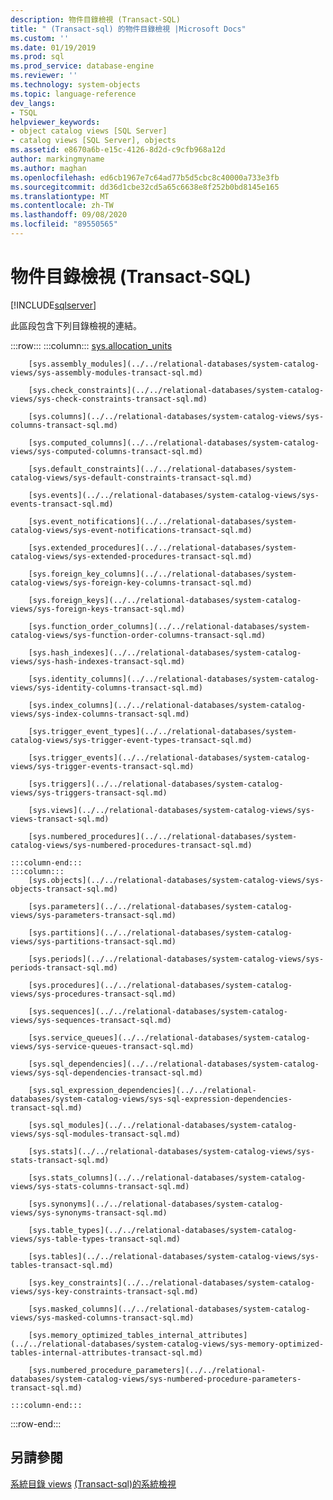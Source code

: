 ```yaml
---
description: 物件目錄檢視 (Transact-SQL)
title: " (Transact-sql) 的物件目錄檢視 |Microsoft Docs"
ms.custom: ''
ms.date: 01/19/2019
ms.prod: sql
ms.prod_service: database-engine
ms.reviewer: ''
ms.technology: system-objects
ms.topic: language-reference
dev_langs:
- TSQL
helpviewer_keywords:
- object catalog views [SQL Server]
- catalog views [SQL Server], objects
ms.assetid: e8670a6b-e15c-4126-8d2d-c9cfb968a12d
author: markingmyname
ms.author: maghan
ms.openlocfilehash: ed6cb1967e7c64ad77b5d5cbc8c40000a733e3fb
ms.sourcegitcommit: dd36d1cbe32cd5a65c6638e8f252b0bd8145e165
ms.translationtype: MT
ms.contentlocale: zh-TW
ms.lasthandoff: 09/08/2020
ms.locfileid: "89550565"
---
```

# <a name="object-catalog-views-transact-sql"></a>物件目錄檢視 (Transact-SQL)

[!INCLUDE[sqlserver](../../includes/applies-to-version/sqlserver.md)]

此區段包含下列目錄檢視的連結。

:::row:::
    :::column:::
        [sys.allocation_units](../../relational-databases/system-catalog-views/sys-allocation-units-transact-sql.md)
        
        [sys.assembly_modules](../../relational-databases/system-catalog-views/sys-assembly-modules-transact-sql.md)
        
        [sys.check_constraints](../../relational-databases/system-catalog-views/sys-check-constraints-transact-sql.md)
        
        [sys.columns](../../relational-databases/system-catalog-views/sys-columns-transact-sql.md)
        
        [sys.computed_columns](../../relational-databases/system-catalog-views/sys-computed-columns-transact-sql.md)
        
        [sys.default_constraints](../../relational-databases/system-catalog-views/sys-default-constraints-transact-sql.md)
        
        [sys.events](../../relational-databases/system-catalog-views/sys-events-transact-sql.md)
        
        [sys.event_notifications](../../relational-databases/system-catalog-views/sys-event-notifications-transact-sql.md)
        
        [sys.extended_procedures](../../relational-databases/system-catalog-views/sys-extended-procedures-transact-sql.md)
        
        [sys.foreign_key_columns](../../relational-databases/system-catalog-views/sys-foreign-key-columns-transact-sql.md)
        
        [sys.foreign_keys](../../relational-databases/system-catalog-views/sys-foreign-keys-transact-sql.md)
        
        [sys.function_order_columns](../../relational-databases/system-catalog-views/sys-function-order-columns-transact-sql.md)
        
        [sys.hash_indexes](../../relational-databases/system-catalog-views/sys-hash-indexes-transact-sql.md)

        [sys.identity_columns](../../relational-databases/system-catalog-views/sys-identity-columns-transact-sql.md)
        
        [sys.index_columns](../../relational-databases/system-catalog-views/sys-index-columns-transact-sql.md)
        
        [sys.trigger_event_types](../../relational-databases/system-catalog-views/sys-trigger-event-types-transact-sql.md)
        
        [sys.trigger_events](../../relational-databases/system-catalog-views/sys-trigger-events-transact-sql.md)
        
        [sys.triggers](../../relational-databases/system-catalog-views/sys-triggers-transact-sql.md)
        
        [sys.views](../../relational-databases/system-catalog-views/sys-views-transact-sql.md)
        
        [sys.numbered_procedures](../../relational-databases/system-catalog-views/sys-numbered-procedures-transact-sql.md)

    :::column-end:::
    :::column:::
        [sys.objects](../../relational-databases/system-catalog-views/sys-objects-transact-sql.md)
        
        [sys.parameters](../../relational-databases/system-catalog-views/sys-parameters-transact-sql.md)
        
        [sys.partitions](../../relational-databases/system-catalog-views/sys-partitions-transact-sql.md)
        
        [sys.periods](../../relational-databases/system-catalog-views/sys-periods-transact-sql.md)
        
        [sys.procedures](../../relational-databases/system-catalog-views/sys-procedures-transact-sql.md)
        
        [sys.sequences](../../relational-databases/system-catalog-views/sys-sequences-transact-sql.md)

        [sys.service_queues](../../relational-databases/system-catalog-views/sys-service-queues-transact-sql.md)
        
        [sys.sql_dependencies](../../relational-databases/system-catalog-views/sys-sql-dependencies-transact-sql.md)
        
        [sys.sql_expression_dependencies](../../relational-databases/system-catalog-views/sys-sql-expression-dependencies-transact-sql.md)
        
        [sys.sql_modules](../../relational-databases/system-catalog-views/sys-sql-modules-transact-sql.md)
        
        [sys.stats](../../relational-databases/system-catalog-views/sys-stats-transact-sql.md)
        
        [sys.stats_columns](../../relational-databases/system-catalog-views/sys-stats-columns-transact-sql.md)
        
        [sys.synonyms](../../relational-databases/system-catalog-views/sys-synonyms-transact-sql.md)
        
        [sys.table_types](../../relational-databases/system-catalog-views/sys-table-types-transact-sql.md)
        
        [sys.tables](../../relational-databases/system-catalog-views/sys-tables-transact-sql.md)
        
        [sys.key_constraints](../../relational-databases/system-catalog-views/sys-key-constraints-transact-sql.md)
        
        [sys.masked_columns](../../relational-databases/system-catalog-views/sys-masked-columns-transact-sql.md)
        
        [sys.memory_optimized_tables_internal_attributes](../../relational-databases/system-catalog-views/sys-memory-optimized-tables-internal-attributes-transact-sql.md)
        
        [sys.numbered_procedure_parameters](../../relational-databases/system-catalog-views/sys-numbered-procedure-parameters-transact-sql.md)
        
    :::column-end:::
:::row-end:::
  
## <a name="see-also"></a>另請參閱  
 [系統目錄 views](catalog-views-transact-sql.md) [&#40;Transact-sql&#41;的系統檢視 ](https://msdn.microsoft.com/library/35a6161d-7f43-4e00-bcd3-3091f2015e90)  
  
  

